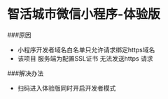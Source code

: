 # 智活城市微信小程序-体验版
###原因
- 小程序开发者域名白名单只允许请求绑定https域名
- 该项目 服务端为配置SSL证书 无法发送https 请求

###解决办法
- 扫码进入体验版同时开启开发者模式